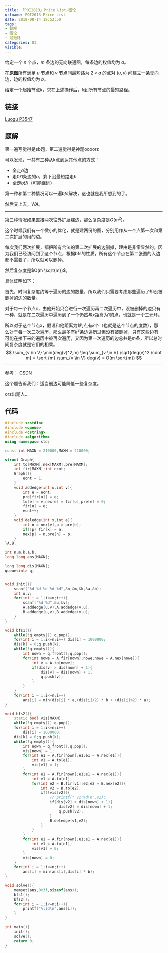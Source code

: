 ```yaml
---
title: 「POI2013」Price List-图论
urlname: POI2013-Price-List
date: 2018-08-14 19:53:50
tags:
- 题解
- 图论
- 最短路
categories: OI
visible:
---
```


给定一个 $n$ 个点，$m$ 条边的无向联通图，每条边的权值均为 $a$。

在**原图**所有满足 $u$ 节点和 $v$ 节点间最短路为 $2 \times a$ 的点对 $(u,v)$ 间建立一条无向边，边的权值均为 $b$。

给定一个起始节点$k$，求在上述操作后，$k$到所有节点的最短路径。

<!-- more -->

## 链接

[Luogu P3547](https://www.luogu.org/problemnew/show/P3547)

## 题解

第一遍写觉得是sb题，第二遍觉得是神题oooorz

可以发现，一共有三种从k点到达其他点的方式：

+ 全走$a$边
+ 走$0/1$条边的$a$，剩下沿最短路走$b$
+ 全走$b$边（可能绕远）

第一种和第二种情况可以一遍$bfs$解决，这也就是我所想到的了。

然后交上去，$WA$。

- - -

第三种情况如果直接两次往外扩展建边，那么复杂度是$O(m^2)$。

这个时候我们有一个微小的优化，就是建两份的图，分别用作从一个点第一次和第二次扩展的用的边。

每次我们两次扩展，都把所有合法的第二次扩展的边删掉，理由是非常显然的，因为我们已经访问到了这个节点，根据bfs的性质，所有这个节点在第二张图的入边都不需要了，所以就可以删掉。

然后复杂度是$O(m \sqrt{m})$。

具体证明如下：


首先，时间复杂度约等于遍历的边的数量，所以我们只需要考虑那些遍历了却没被删掉的边的数量。

对于每一个节点$x$，由他开始只会进行一次遍历再二次遍历中，没被删掉的边只有一种，就是在二次遍历中遍历到了一个仍然与$x$距离为$1$的点，也就是一个三元环。

所以对于这个节点x，假设和他距离为$1$的点有$k$个（也就是这个节点的度数），那么对于每一次二次遍历，那么最多有$k^2$条边遍历过但没有被删掉，只有这些边有可能在接下来的遍历中被再次遍历，又因为第一次遍历的边总共是$m$条，所以总时间复杂度就是它们的相乘。
$$
\sum_{v \in V} \min(deg(v)^2,m) \leq \sum_{v \in V} \sqrt{deg(v)^2 \cdot m} = \sqrt {m} \sum_{v \in V} deg(v) = O(m \sqrt{m})
$$
- - -


参考：
[CSDN](https://blog.csdn.net/commonc/article/details/51643519)

这个题告诉我们：适当删边可能降低一些复杂度。

orz出题人...

## 代码


```cpp
#include <cstdio>
#include <queue>
#include <cstring>
#include <algorithm>
using namespace std;

const int MAXN = 210000,MAXM = 210000;

struct Graph{
    int to[MAXM],nex[MAXM],pre[MAXM];
    int fir[MAXN];int ecnt;
    Graph(){
        ecnt = 1;
    }
    void addedge(int u,int v){
        int e = ecnt;
        pre[fir[u]] = e;
        to[e] = v,nex[e] = fir[u],pre[e] = 0;
        fir[u] = e; 
        ecnt++;
    }
    void deledge(int x,int e){
        int n = nex[e],p = pre[e];
        if(!p) fir[x] = n;
        nex[p] = n,pre[n] = p;
    }
}A,B;

int n,m,k,a,b;
long long ans[MAXN];

long long dis[MAXN];
queue<int> q;


void init(){
    scanf("%d %d %d %d %d",&n,&m,&k,&a,&b);
    int u,v;
    for(int i = 1;i<=m;i++){
        scanf("%d %d",&u,&v);
        A.addedge(u,v),A.addedge(v,u);
        B.addedge(u,v),B.addedge(v,u);
    }
}

void bfs1(){
    while(!q.empty()) q.pop();
    for(int i = 1;i<=n;i++) dis[i] = 1000000;
    dis[k] = 0;q.push(k);
    while(!q.empty()){
        int nown = q.front();q.pop();
        for(int nowe = A.fir[nown];nowe;nowe = A.nex[nowe]){
            int v = A.to[nowe];
            if(dis[v] > dis[nown] + 1){
                dis[v] = dis[nown] + 1;
                q.push(v);
            }
        }
    }
    for(int i = 1;i<=n;i++)
        ans[i] = min(dis[i] * a,(dis[i]/2) * b + (dis[i]%2) * a);
}

void bfs2(){
    static bool vis[MAXN];
    while(!q.empty()) q.pop();
    for(int i = 1;i<=n;i++)
        dis[i] = 1000000;
    dis[k] = 0;q.push(k);
    while(!q.empty()){
        int nown = q.front();q.pop();
        vis[nown] = 1;
        for(int e1 = A.fir[nown];e1;e1 = A.nex[e1]){
            int v1 = A.to[e1];
            vis[v1] = 1;
        }
        for(int e1 = A.fir[nown];e1;e1 = A.nex[e1]){
            int v1 = A.to[e1];
            for(int e2 = B.fir[v1];e2;e2 = B.nex[e2]){
                int v2 = B.to[e2];
                if(!vis[v2]){
                    // printf("	v2:%d\n",v2);
                    if(dis[v2] > dis[nown] + 1){
                        dis[v2] = dis[nown] + 1;
                        q.push(v2);
                    }
                    B.deledge(v1,e2);
                }
            }
        }
        for(int e1 = A.fir[nown];e1;e1 = A.nex[e1]){
            int v1 = A.to[e1];
            vis[v1] = 0;
        }
        vis[nown] = 0;
    }
    for(int i = 1;i<=n;i++)
        ans[i] = min(ans[i],dis[i] * b);
}

void solve(){
    memset(ans,0x3f,sizeof(ans));
    bfs1();
    bfs2();
    for(int i = 1;i<=n;i++){
        printf("%lld\n",ans[i]);
    }
}

int main(){
    init();
    solve();
    return 0;
}
```

